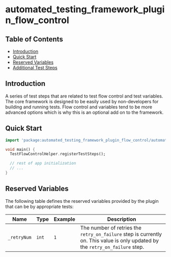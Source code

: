 # automated_testing_framework_plugin_flow_control

## Table of Contents

* [Introduction](#introduction)
* [Quick Start](#quick-start)
* [Reserved Variables](#reserved_variables)
* [Additional Test Steps](https://github.com/peiffer-innovations/automated_testing_framework_plugin_flow_control/blob/main/documentation/STEPS.md)


## Introduction

A series of test steps that are related to test flow control and test variables.  The core framework is designed to be easily used by non-developers for building and running tests.  Flow control and variables tend to be more advanced options which is why this is an optional add on to the framework.


## Quick Start

```dart
import 'package:automated_testing_framework_plugin_flow_control/automated_testing_framework_plugin_flow_control.dart';

void main() {
  TestFlowControlHelper.registerTestSteps();

  // rest of app initialization
  // ...
}
```

## Reserved Variables

The following table defines the reserved variables provided by the plugin that can be by appropriate tests:

Name        | Type      | Example | Description
------------|-----------|---------|-------------
`_retryNum` | `int`     | `1`     | The number of retries the `retry_on_failure` step is currently on.  This value is only updated by the `retry_on_failure` step.


